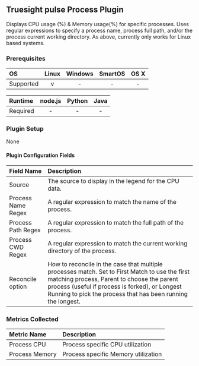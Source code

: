 Truesight pulse Process Plugin
---------------------------------

Displays CPU usage (%) & Memory usage(%) for specific processes. Uses regular expressions to specify a process name, process full path, and/or the process current working directory. As above, currently only works for Linux based systems.

### Prerequisites

|     OS    | Linux | Windows | SmartOS | OS X |
|:----------|:-----:|:-------:|:-------:|:----:|
| Supported |   v   |    -    |    -    |  -   |


|  Runtime | node.js | Python | Java |
|:---------|:-------:|:------:|:----:|
| Required |    -    |    -   |   -  |


### Plugin Setup
None

#### Plugin Configuration Fields

|Field Name        |Description                                                                                                                                                                                                                                                    |
|:-----------------|:--------------------------------------------------------------------------------------------------------------------------------------------------------------------------------------------------------------------------------------------------------------|
|Source            |The source to display in the legend for the CPU data.                                                                                                                                                                                                          |
|Process Name Regex|A regular expression to match the name of the process.                                                                                                                                                                                                         |
|Process Path Regex|A regular expression to match the full path of the process.                                                                                                                                                                                                    |
|Process CWD Regex |A regular expression to match the current working directory of the process.                                                                                                                                                                                    |
|Reconcile option  |How to reconcile in the case that multiple processes match.  Set to First Match to use the first matching process, Parent to choose the parent process (useful if process is forked), or Longest Running to pick the process that has been running the longest.|

### Metrics Collected

|Metric Name|Description                     |
|:----------|:-------------------------------|
|Process CPU|Process specific CPU utilization|
|Process Memory|Process specific Memory utilization|



